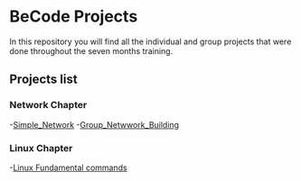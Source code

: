 # BeCode Projects

In this repository you will find all the individual and group projects that were done throughout the seven months training. 

## Projects list

### Network Chapter

-[Simple_Network](https://github.com/Crucius96/Becode-Projects/tree/master/Simple_Network)
-[Group_Netwwork_Building]()

### Linux Chapter

-[Linux Fundamental commands]()
